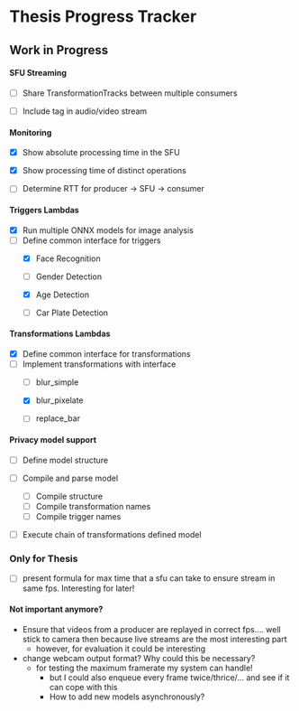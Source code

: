 # Thesis Progress Tracker

## Work in Progress

#### SFU Streaming
- [ ] Share TransformationTracks between multiple consumers
- [ ] Include tag in audio/video stream


#### Monitoring
- [x] Show absolute processing time in the SFU
- [x] Show processing time of distinct operations
- [ ] Determine RTT for producer &#8594; SFU &#8594; consumer


#### Triggers Lambdas
- [x] Run multiple ONNX models for image analysis
- [ ] Define common interface for triggers
  - [x] Face Recognition
  - [ ] Gender Detection
  - [x] Age Detection
  - [ ] Car Plate Detection


#### Transformations Lambdas
- [x] Define common interface for transformations
- [ ] Implement transformations with interface
  - [ ] blur_simple
  - [x] blur_pixelate
  - [ ] replace_bar


#### Privacy model support
- [ ] Define model structure
- [ ] Compile and parse model
  - [ ] Compile structure
  - [ ] Compile transformation names
  - [ ] Compile trigger names
- [ ] Execute chain of transformations defined model


### Only for Thesis
- [ ] present formula for max time that a sfu can take to ensure stream in same fps. Interesting for later!</span>


#### Not important anymore?
    
- Ensure that videos from a producer are replayed in correct fps.... well stick to camera then because live streams are the most interesting part
  - however, for evaluation it could be interesting
- change webcam output format? Why could this be necessary?
  - for testing the maximum framerate my system can handle!
    - but I could also enqueue every frame twice/thrice/... and see if it can cope with this
    - How to add new models asynchronously?
